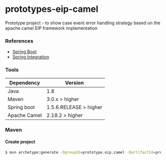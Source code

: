 # prototypes-eip-camel
Prototype project - to show case event error handling strategy based on the apache camel EIP framework implementation


### References
* [Spring Boot](https://projects.spring.io/spring-boot/)
* [Spring Integration](https://projects.spring.io/spring-integration/)
	
### Tools
| Dependency | Version |
| ------ | ------ |
| Java | 1.8 |
| Maven | 3.0.x > higher |
| Spring boot | 1.5.6.RELEASE > higher |
| Apache Camel | 2.18.2 > higher |


### Maven

#### Create project
```sh
$ mvn archetype:generate -DgroupId=prototype.eip.camel -DartifactId=prototype-eip-camel -DarchetypeArtifactId=maven-archetype-quickstart -DinteractiveMode=false
```